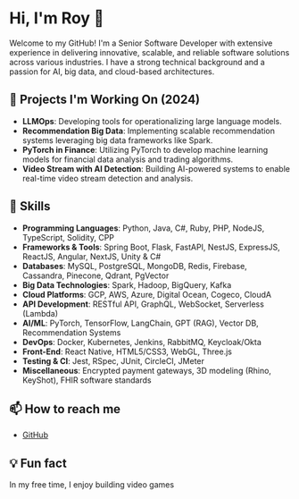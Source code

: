 # Hi, I'm Roy 👋

Welcome to my GitHub! I'm a Senior Software Developer with extensive experience in delivering innovative, scalable, and reliable software solutions across various industries. I have a strong technical background and a passion for AI, big data, and cloud-based architectures.

## 🔭 Projects I'm Working On (2024)
- **LLMOps**: Developing tools for operationalizing large language models.
- **Recommendation Big Data**: Implementing scalable recommendation systems leveraging big data frameworks like Spark.
- **PyTorch in Finance**: Utilizing PyTorch to develop machine learning models for financial data analysis and trading algorithms.
- **Video Stream with AI Detection**: Building AI-powered systems to enable real-time video stream detection and analysis.

## 💼 Skills
- **Programming Languages**: Python, Java, C#, Ruby, PHP, NodeJS, TypeScript, Solidity, CPP
- **Frameworks & Tools**: Spring Boot, Flask, FastAPI, NestJS, ExpressJS, ReactJS, Angular, NextJS, Unity & C#
- **Databases**: MySQL, PostgreSQL, MongoDB, Redis, Firebase, Cassandra, Pinecone, Qdrant, PgVector
- **Big Data Technologies**: Spark, Hadoop, BigQuery, Kafka
- **Cloud Platforms**: GCP, AWS, Azure, Digital Ocean, Cogeco, CloudA
- **API Development**: RESTful API, GraphQL, WebSocket, Serverless (Lambda)
- **AI/ML**: PyTorch, TensorFlow, LangChain, GPT (RAG), Vector DB, Recommendation Systems
- **DevOps**: Docker, Kubernetes, Jenkins, RabbitMQ, Keycloak/Okta
- **Front-End**: React Native, HTML5/CSS3, WebGL, Three.js
- **Testing & CI**: Jest, RSpec, JUnit, CircleCI, JMeter
- **Miscellaneous**: Encrypted payment gateways, 3D modeling (Rhino, KeyShot), FHIR software standards

## 📫 How to reach me
- [GitHub](https://github.com/jrhe123/short_cut)

## 💡 Fun fact
In my free time, I enjoy building video games

